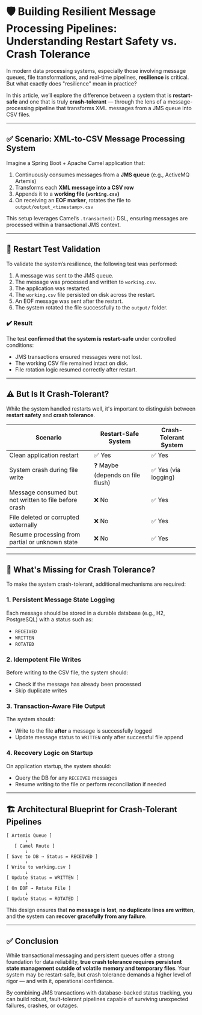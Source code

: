 # 🛡️ Building Resilient Message Processing Pipelines: Understanding Restart Safety vs. Crash Tolerance

In modern data processing systems, especially those involving message queues, file transformations, and real-time pipelines, **resilience** is critical. But what exactly does "resilience" mean in practice?

In this article, we’ll explore the difference between a system that is **restart-safe** and one that is truly **crash-tolerant** — through the lens of a message-processing pipeline that transforms XML messages from a JMS queue into CSV files.

---

## ✅ Scenario: XML-to-CSV Message Processing System

Imagine a Spring Boot + Apache Camel application that:

1. Continuously consumes messages from a **JMS queue** (e.g., ActiveMQ Artemis)
2. Transforms each **XML message into a CSV row**
3. Appends it to a **working file (`working.csv`)**
4. On receiving an **EOF marker**, rotates the file to `output/output_<timestamp>.csv`

This setup leverages Camel’s `.transacted()` DSL, ensuring messages are processed within a transactional JMS context.

---

## 🔁 Restart Test Validation

To validate the system’s resilience, the following test was performed:

1. A message was sent to the JMS queue.
2. The message was processed and written to `working.csv`.
3. The application was restarted.
4. The `working.csv` file persisted on disk across the restart.
5. An EOF message was sent after the restart.
6. The system rotated the file successfully to the `output/` folder.

### ✔️ Result

The test **confirmed that the system is restart-safe** under controlled conditions:
- JMS transactions ensured messages were not lost.
- The working CSV file remained intact on disk.
- File rotation logic resumed correctly after restart.

---

## ⚠️ But Is It Crash-Tolerant?

While the system handled restarts well, it's important to distinguish between **restart safety** and **crash tolerance**.

| Scenario                                                | Restart-Safe System | Crash-Tolerant System |
|---------------------------------------------------------|---------------------|------------------------|
| Clean application restart                               | ✅ Yes              | ✅ Yes                |
| System crash during file write                          | ❓ Maybe (depends on file flush) | ✅ Yes (via logging) |
| Message consumed but not written to file before crash   | ❌ No               | ✅ Yes                |
| File deleted or corrupted externally                    | ❌ No               | ✅ Yes                |
| Resume processing from partial or unknown state         | ❌ No               | ✅ Yes                |

---

## 🧩 What's Missing for Crash Tolerance?

To make the system crash-tolerant, additional mechanisms are required:

### 1. **Persistent Message State Logging**
Each message should be stored in a durable database (e.g., H2, PostgreSQL) with a status such as:
- `RECEIVED`
- `WRITTEN`
- `ROTATED`

### 2. **Idempotent File Writes**
Before writing to the CSV file, the system should:
- Check if the message has already been processed
- Skip duplicate writes

### 3. **Transaction-Aware File Output**
The system should:
- Write to the file **after** a message is successfully logged
- Update message status to `WRITTEN` only after successful file append

### 4. **Recovery Logic on Startup**
On application startup, the system should:
- Query the DB for any `RECEIVED` messages
- Resume writing to the file or perform reconciliation if needed

---

## 🏗️ Architectural Blueprint for Crash-Tolerant Pipelines

```plaintext
[ Artemis Queue ]
       ↓
   [ Camel Route ]
       ↓
[ Save to DB → Status = RECEIVED ]
       ↓
[ Write to working.csv ]
       ↓
[ Update Status = WRITTEN ]
       ↓
[ On EOF → Rotate File ]
       ↓
[ Update Status = ROTATED ]
```

This design ensures that **no message is lost**, **no duplicate lines are written**, and the system can **recover gracefully from any failure**.

---

## ✅ Conclusion

While transactional messaging and persistent queues offer a strong foundation for data reliability, **true crash tolerance requires persistent state management outside of volatile memory and temporary files**. Your system may be restart-safe, but crash tolerance demands a higher level of rigor — and with it, operational confidence.

By combining JMS transactions with database-backed status tracking, you can build robust, fault-tolerant pipelines capable of surviving unexpected failures, crashes, or outages.
